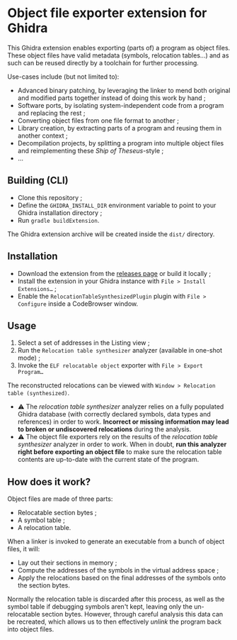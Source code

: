 # Object file exporter extension for Ghidra

This Ghidra extension enables exporting (parts of) a program as object files. These object files have valid metadata (symbols, relocation tables…) and as such can be reused directly by a toolchain for further processing.

Use-cases include (but not limited to):

 * Advanced binary patching, by leveraging the linker to mend both original and modified parts together instead of doing this work by hand ;
 * Software ports, by isolating system-independent code from a program and replacing the rest ;
 * Converting object files from one file format to another ;
 * Library creation, by extracting parts of a program and reusing them in another context ;
 * Decompilation projects, by splitting a program into multiple object files and reimplementing these _Ship of Theseus_-style ;
 * …

## Building (CLI)

 * Clone this repository ;
 * Define the `GHIDRA_INSTALL_DIR` environment variable to point to your Ghidra installation directory ;
 * Run `gradle buildExtension`.

The Ghidra extension archive will be created inside the `dist/` directory.

## Installation

 * Download the extension from the [releases page](https://github.com/boricj/ghidra-unlinker-extension/releases) or build it locally ;
 * Install the extension in your Ghidra instance with `File > Install Extensions…` ;
 * Enable the `RelocationTableSynthesizedPlugin` plugin with `File > Configure` inside a CodeBrowser window.

## Usage 

 1. Select a set of addresses in the Listing view ;
 2. Run the `Relocation table synthesizer` analyzer (available in one-shot mode) ;
 3. Invoke the `ELF relocatable object` exporter with `File > Export Program…`

The reconstructed relocations can be viewed with `Window > Relocation table (synthesized)`.

 * ⚠️ The _relocation table synthesizer_ analyzer relies on a fully populated Ghidra database (with correctly declared symbols, data types and references) in order to work. **Incorrect or missing information may lead to broken or undiscovered relocations** during the analysis.
 * ⚠️ The object file exporters rely on the results of the _relocation table synthesizer_ analyzer in order to work. When in doubt, **run this analyzer right before exporting an object file** to make sure the relocation table contents are up-to-date with the current state of the program.

## How does it work?

Object files are made of three parts:

 * Relocatable section bytes ;
 * A symbol table ;
 * A relocation table.

When a linker is invoked to generate an executable from a bunch of object files, it will:
 * Lay out their sections in memory ;
 * Compute the addresses of the symbols in the virtual address space ;
 * Apply the relocations based on the final addresses of the symbols onto the section bytes.

Normally the relocation table is discarded after this process, as well as the symbol table if debugging symbols aren't kept, leaving only the un-relocatable section bytes.
However, through careful analysis this data can be recreated, which allows us to then effectively _unlink_ the program back into object files.
